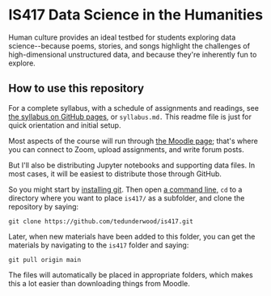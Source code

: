IS417 Data Science in the Humanities
====================================

Human culture provides an ideal testbed for students exploring data science--because poems, stories, and songs highlight the challenges of high-dimensional unstructured data, and because they're inherently fun to explore.

How to use this repository
--------------------------

For a complete syllabus, with a schedule of assignments and readings, see [the syllabus on GitHub pages,](https://tedunderwood.github.io/is417/) or ```syllabus.md.``` This readme file is just for quick orientation and initial setup.

Most aspects of the course will run through [the Moodle page](learn.illinois.edu); that's where you can connect to Zoom, upload assignments, and write forum posts.

But I'll also be distributing Jupyter notebooks and supporting data files. In most cases, it will be easiest to distribute those through GitHub.

So you might start by [installing git](https://git-scm.com/book/en/v2/Getting-Started-Installing-Git). Then open [a command line,](https://melaniewalsh.github.io/Intro-Cultural-Analytics/features/Command-Line/The-Command-Line.html) ```cd``` to a directory where you want to place ```is417/``` as a subfolder, and clone the repository by saying:

    git clone https://github.com/tedunderwood/is417.git

Later, when new materials have been added to this folder, you can get the materials by navigating to the ```is417``` folder and saying:

    git pull origin main

The files will automatically be placed in appropriate folders, which makes this a lot easier than downloading things from Moodle.






